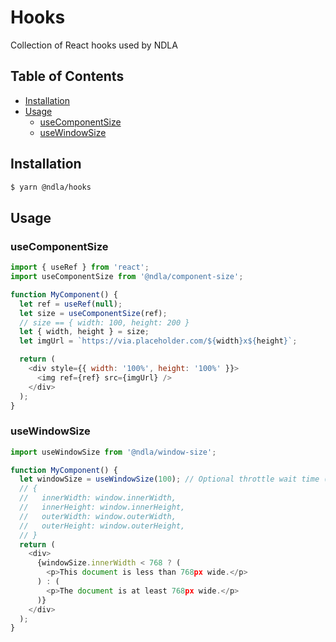 # Hooks

Collection of React hooks used by NDLA

## Table of Contents

- [Installation](#installation)
- [Usage](#usage)
  - [useComponentSize](#useComponentSize)
  - [useWindowSize](#useWindowSize)

## Installation

```sh
$ yarn @ndla/hooks
```

## Usage

### useComponentSize

```js
import { useRef } from 'react';
import useComponentSize from '@ndla/component-size';

function MyComponent() {
  let ref = useRef(null);
  let size = useComponentSize(ref);
  // size == { width: 100, height: 200 }
  let { width, height } = size;
  let imgUrl = `https://via.placeholder.com/${width}x${height}`;

  return (
    <div style={{ width: '100%', height: '100%' }}>
      <img ref={ref} src={imgUrl} />
    </div>
  );
}
```

### useWindowSize

```js
import useWindowSize from '@ndla/window-size';

function MyComponent() {
  let windowSize = useWindowSize(100); // Optional throttle wait time (in ms)
  // {
  //   innerWidth: window.innerWidth,
  //   innerHeight: window.innerHeight,
  //   outerWidth: window.outerWidth,
  //   outerHeight: window.outerHeight,
  // }
  return (
    <div>
      {windowSize.innerWidth < 768 ? (
        <p>This document is less than 768px wide.</p>
      ) : (
        <p>The document is at least 768px wide.</p>
      )}
    </div>
  );
}
```
